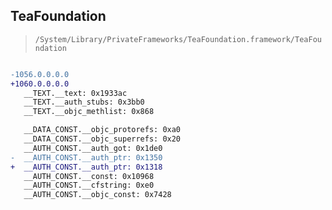 ## TeaFoundation

> `/System/Library/PrivateFrameworks/TeaFoundation.framework/TeaFoundation`

```diff

-1056.0.0.0.0
+1060.0.0.0.0
   __TEXT.__text: 0x1933ac
   __TEXT.__auth_stubs: 0x3bb0
   __TEXT.__objc_methlist: 0x868

   __DATA_CONST.__objc_protorefs: 0xa0
   __DATA_CONST.__objc_superrefs: 0x20
   __AUTH_CONST.__auth_got: 0x1de0
-  __AUTH_CONST.__auth_ptr: 0x1350
+  __AUTH_CONST.__auth_ptr: 0x1318
   __AUTH_CONST.__const: 0x10968
   __AUTH_CONST.__cfstring: 0xe0
   __AUTH_CONST.__objc_const: 0x7428

```
